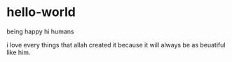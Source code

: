 # hello-world
being happy
hi humans

i love every things that allah created it because it will always be as beuatiful like him.
